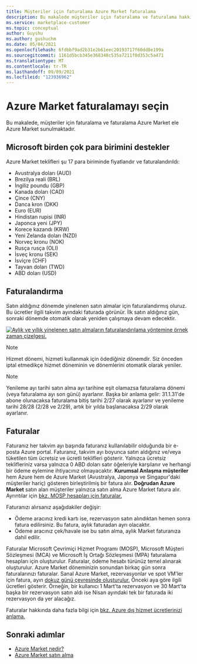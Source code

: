```yaml
---
title: Müşteriler için faturalama Azure Market faturalama
description: Bu makalede müşteriler için faturalama ve faturalama hakkında sık sorulan Azure Market açıklanmıştır.
ms.service: marketplace-customer
ms.topic: conceptual
author: Guyshu
ms.author: gushuchm
ms.date: 05/04/2021
ms.openlocfilehash: 6fdbbf9ad2b31e2b61eec20193717f60dd8e199a
ms.sourcegitcommit: 1161d5bcb345e368348c535a7211f0d353c5a471
ms.translationtype: MT
ms.contentlocale: tr-TR
ms.lasthandoff: 09/09/2021
ms.locfileid: "123936962"
---
```

# <a name="azure-marketplace-billing-and-invoicing"></a>Azure Market faturalamayı seçin

Bu makalede, müşteriler için faturalama ve faturalama Azure Market ele Azure Market sunulmaktadır.

## <a name="microsoft-supports-multiple-currencies"></a>Microsoft birden çok para birimini destekler

Azure Market teklifleri şu 17 para biriminde fiyatlandır ve faturalandırıldı:

- Avustralya doları (AUD)
- Brezilya reali (BRL)
- İngiliz poundu (GBP)
- Kanada doları (CAD)
- Çince (CNY)
- Danca kron (DKK)
- Euro (EUR)
- Hindistan rupisi (INR)
- Japonca yeni (JPY)
- Korece kazandı (KRW)
- Yeni Zelanda doları (NZD)
- Norveç kronu (NOK)
- Rusça rusça (OLI)
- İsveç kronu (SEK)
- İsviçre (CHF)
- Tayvan doları (TWD)
- ABD doları (USD)

## <a name="billing"></a>Faturalandırma

Satın aldığınız dönemde yinelenen satın almalar için faturalandırmış oluruz. Bu ücretler ilgili takvim ayındaki faturada görünür. İlk satın aldığınız gün, sonraki dönemde otomatik olarak yeniden çalışmaya devam edecektir.

[![Aylık ve yıllık yinelenen satın almaların faturalandırılama yöntemine örnek zaman çizelgesi.](media/billing/billing-charges-recurring.png)](media/billing/billing-charges-recurring.png#lightbox)

>[!NOTE]
> Hizmet dönemi, hizmeti kullanmak için ödediğiniz dönemdir. Siz önceden iptal etmedikçe hizmet döneminin ve dönemlerini otomatik olarak yeniler.

> [!NOTE]
> Yenileme ayı tarihi satın alma ayı tarihine eşit olamazsa faturalama dönemi (veya faturalama ayı son günü) ayarlanır. Başka bir anlama gelir: 31.1.31'de abone olunacaksa faturalama bitiş tarihi 2/27 olarak ayarlanır ve yenileme tarihi 28/28 (2/28 ve 2/29), artık bir yılda başlanacaksa 2/29 olarak ayarlanır.

## <a name="invoices"></a>Faturalar

Faturanız her takvim ayı başında faturanız kullanılabilir olduğunda bir e-posta Azure portal. Faturanız, takvim ayı boyunca satın aldığınız ve/veya tüketilen tüm ücretsiz ve ücretli teklifleri gösterir. Yalnızca ücretsiz teklifleriniz varsa yalnızca 0 ABD doları satır öğeleriyle karşılanır ve herhangi bir ödeme eylemine ihtiyacınız olmayacaktır. **Kurumsal Anlaşma müşteriler** hem Azure hem de Azure Market (Avustralya, Japonya ve Singapur'daki müşteriler hariç) gösteren birleştirilmiş bir fatura alır. **Doğrudan Azure Market** satın alan müşteriler yalnızca satın alma Azure Market fatura alır. Ayrıntılar için [bkz. MOSP hesapları için faturalar.](/azure/cost-management-billing/understand/download-azure-invoice#invoices-for-mosp-billing-accounts)

Faturanızı alırsanız aşağıdakiler değişir:

- Ödeme aracınız kredi kartı ise, rezervasyon satın alındıktan hemen sonra fatura edilirsiniz. Bu fatura, aylık faturadan ayrı olacaktır.
- Ödeme aracınız çek/havale ise bu satın alma, aylık Market faturanıza dahil edilir.

Faturalar Microsoft Çevrimiçi Hizmet Programı (MOSP), Microsoft Müşteri Sözleşmesi (MCA) ve Microsoft İş Ortağı Sözleşmesi (MPA) faturalama hesapları için oluşturulur. Faturalar, ödeme hesabı türünüz temel alınarak oluşturulur. Azure Market döneminizin sonundan birkaç gün sonra faturalarınızı faturalar. Sanal Azure Market, rezervasyonlar ve spot VM'ler için fatura, ayın [dokuz günü çevresinde oluşturulur.](/azure/cost-management-billing/understand/download-azure-invoice#invoices-for-mosp-billing-accounts) Önceki aya göre ilgili ücretleri gösterir. Örneğin, bir kullanıcı 1 Mart'ta rezervasyon ve 30 Mart'ta başka bir rezervasyon satın aldı ise Nisan ayındaki tek bir faturada iki rezervasyon da yer alacağız.

Faturalar hakkında daha fazla bilgi için [bkz. Azure dış hizmet ücretlerinizi anlama.](/azure/cost-management-billing/understand/understand-azure-marketplace-charges)

## <a name="next-steps"></a>Sonraki adımlar

- [Azure Market nedir?](azure-marketplace-overview.md)
- [Azure Market satın alma](azure-purchasing-invoicing.md)
